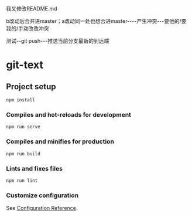我又修改README.md

b改动后合并进master；a改动同一处也想合进master----产生冲突---要他的/要我的/手动改改冲突

测试--git push---推送当前分支最新的到远端
# git-text

## Project setup
```
npm install
```

### Compiles and hot-reloads for development
```
npm run serve
```

### Compiles and minifies for production
```
npm run build
```

### Lints and fixes files
```
npm run lint
```

### Customize configuration
See [Configuration Reference](https://cli.vuejs.org/config/).
